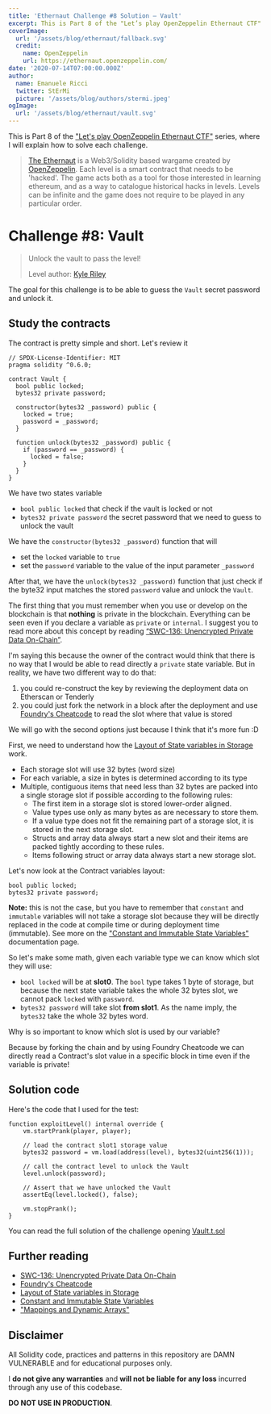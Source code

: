 ```yaml
---
title: 'Ethernaut Challenge #8 Solution — Vault'
excerpt: This is Part 8 of the "Let’s play OpenZeppelin Ethernaut CTF" series, where I will explain how to solve each challenge.</br></br>The goal for this challenge is to be able to guess the `Vault` secret password and unlock it.
coverImage:
  url: '/assets/blog/ethernaut/fallback.svg'
  credit:
    name: OpenZeppelin
    url: https://ethernaut.openzeppelin.com/
date: '2020-07-14T07:00:00.000Z'
author:
  name: Emanuele Ricci
  twitter: StErMi
  picture: '/assets/blog/authors/stermi.jpeg'
ogImage:
  url: '/assets/blog/ethernaut/vault.svg'
---
```


This is Part 8 of the ["Let's play OpenZeppelin Ethernaut CTF"](https://stermi.xyz/blog/lets-play-openzeppelin-ethernaut) series, where I will explain how to solve each challenge.

> [The Ethernaut](https://ethernaut.openzeppelin.com/) is a Web3/Solidity based wargame created by [OpenZeppelin](https://openzeppelin.com/).
> Each level is a smart contract that needs to be 'hacked'. The game acts both as a tool for those interested in learning ethereum, and as a way to catalogue historical hacks in levels. Levels can be infinite and the game does not require to be played in any particular order.

# Challenge #8: Vault

> Unlock the vault to pass the level!
>
> Level author: [Kyle Riley](https://github.com/syncikin)

The goal for this challenge is to be able to guess the `Vault` secret password and unlock it.

## Study the contracts

The contract is pretty simple and short. Let's review it

```solidity
// SPDX-License-Identifier: MIT
pragma solidity ^0.6.0;

contract Vault {
  bool public locked;
  bytes32 private password;

  constructor(bytes32 _password) public {
    locked = true;
    password = _password;
  }

  function unlock(bytes32 _password) public {
    if (password == _password) {
      locked = false;
    }
  }
}
```

We have two states variable

- `bool public locked` that check if the vault is locked or not
- `bytes32 private password` the secret password that we need to guess to unlock the vault

We have the `constructor(bytes32 _password)` function that will

- set the `locked` variable to `true`
- set the `password` variable to the value of the input parameter `_password`

After that, we have the `unlock(bytes32 _password)` function that just check if the byte32 input matches the stored `password` value and unlock the `Vault`.

The first thing that you must remember when you use or develop on the blockchain is that **nothing** is private in the blockchain. Everything can be seen even if you declare a variable as `private` or `internal`. I suggest you to read more about this concept by reading [“SWC-136: Unencrypted Private Data On-Chain”](https://swcregistry.io/docs/SWC-136).

I'm saying this because the owner of the contract would think that there is no way that I would be able to read directly a `private` state variable. But in reality, we have two different way to do that:

1. you could re-construct the key by reviewing the deployment data on Etherscan or Tenderly
2. you could just fork the network in a block after the deployment and use [Foundry's Cheatcode](https://book.getfoundry.sh/forge/cheatcodes.html) to read the slot where that value is stored

We will go with the second options just because I think that it's more fun :D

First, we need to understand how the [Layout of State variables in Storage](https://docs.soliditylang.org/en/v0.8.15/internals/layout_in_storage.html#layout-of-state-variables-in-storage) work.

- Each storage slot will use 32 bytes (word size)
- For each variable, a size in bytes is determined according to its type
- Multiple, contiguous items that need less than 32 bytes are packed into a single storage slot if possible according to the following rules:
  - The first item in a storage slot is stored lower-order aligned.
  - Value types use only as many bytes as are necessary to store them.
  - If a value type does not fit the remaining part of a storage slot, it is stored in the next storage slot.
  - Structs and array data always start a new slot and their items are packed tightly according to these rules.
  - Items following struct or array data always start a new storage slot.

Let's now look at the Contract variables layout:

```solidity
bool public locked;
bytes32 private password;
```

**Note:** this is not the case, but you have to remember that `constant` and `immutable` variables will not take a storage slot because they will be directly replaced in the code at compile time or during deployment time (immutable). See more on the ["Constant and Immutable State Variables"](https://docs.soliditylang.org/en/v0.8.15/contracts.html?highlight=constant#constant-and-immutable-state-variables) documentation page.

So let's make some math, given each variable type we can know which slot they will use:

- `bool locked` will be at **slot0**. The `bool` type takes 1 byte of storage, but because the next state variable takes the whole 32 bytes slot, we cannot pack `locked` with `password`.
- `bytes32 password` will take slot **from slot1**. As the name imply, the `bytes32` take the whole 32 bytes word.

Why is so important to know which slot is used by our variable?

Because by forking the chain and by using Foundry Cheatcode we can directly read a Contract's slot value in a specific block in time even if the variable is private!

## Solution code

Here's the code that I used for the test:

```solidity
function exploitLevel() internal override {
    vm.startPrank(player, player);

    // load the contract slot1 storage value
    bytes32 password = vm.load(address(level), bytes32(uint256(1)));

    // call the contract level to unlock the Vault
    level.unlock(password);

    // Assert that we have unlocked the Vault
    assertEq(level.locked(), false);

    vm.stopPrank();
}
```

You can read the full solution of the challenge opening [Vault.t.sol](https://github.com/StErMi/foundry-ethernaut/blob/main/test/Vault.t.sol)

## Further reading

- [SWC-136: Unencrypted Private Data On-Chain](https://swcregistry.io/docs/SWC-136)
- [Foundry's Cheatcode](https://book.getfoundry.sh/forge/cheatcodes.html)
- [Layout of State variables in Storage](https://docs.soliditylang.org/en/v0.8.15/internals/layout_in_storage.html#layout-of-state-variables-in-storage)
- [Constant and Immutable State Variables](https://docs.soliditylang.org/en/v0.8.15/contracts.html?highlight=constant#constant-and-immutable-state-variables)
- ["Mappings and Dynamic Arrays"](https://docs.soliditylang.org/en/v0.8.15/internals/layout_in_storage.html#mappings-and-dynamic-arrays)

## Disclaimer

All Solidity code, practices and patterns in this repository are DAMN VULNERABLE and for educational purposes only.

I **do not give any warranties** and **will not be liable for any loss** incurred through any use of this codebase.

**DO NOT USE IN PRODUCTION**.
